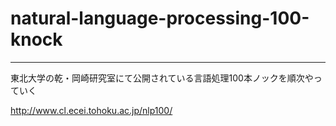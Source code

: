 # natural-language-processing-100-knock
---

東北大学の乾・岡崎研究室にて公開されている言語処理100本ノックを順次やっていく

http://www.cl.ecei.tohoku.ac.jp/nlp100/
